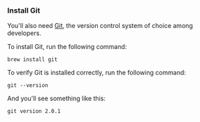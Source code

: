 ### Install Git

You'll also need [Git](http://git-scm.com/), the version control system of choice among developers.

To install Git, run the following command:

```
brew install git
```

To verify Git is installed correctly, run the following command:

```
git --version
```

And you'll see something like this:

```
git version 2.0.1
```
